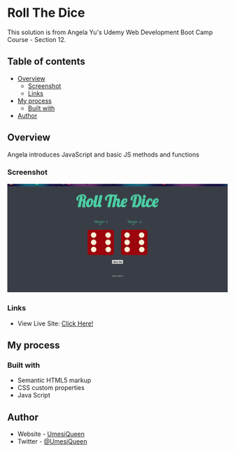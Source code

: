 # Roll The Dice

This solution is from Angela Yu's Udemy Web Development Boot Camp Course - Section 12.

## Table of contents

- [Overview](#overview)
  - [Screenshot](#screenshot)
  - [Links](#links)
- [My process](#my-process)
  - [Built with](#built-with)
- [Author](#author)

## Overview
  Angela introduces JavaScript and basic JS methods and functions

### Screenshot
 ![Alt text](images/Screenshot.png?raw=true)

### Links
- View Live Site: [Click Here!]()

## My process

### Built with

- Semantic HTML5 markup
- CSS custom properties
- Java Script

## Author

- Website - [UmesiQueen](https://umesiqueen.github.io/UmesiQueen/)
- Twitter - [@UmesiQueen](https://www.twitter.com/UmesiQueen)


